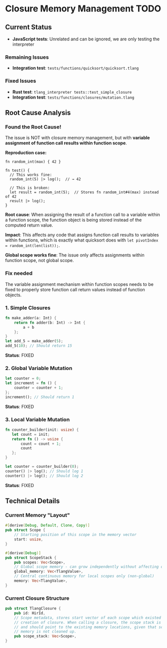 # Closure Memory Management TODO

## Current Status

- **JavaScript tests**: Unrelated and can be ignored, we are only testing the interpreter

### Remaining Issues

- **Integration test**: `tests/functions/quicksort/quicksort.tlang`

### Fixed Issues

- **Rust test**: `tlang_interpreter tests::test_simple_closure`
- **Integration test**: `tests/functions/closures/mutation.tlang`

## Root Cause Analysis

### Found the Root Cause!

The issue is NOT with closure memory management, but with **variable assignment of function call results within function scope**.

**Reproduction case:**
```tlang
fn random_int(max) { 42 }

fn test() {
  // This works fine:
  random_int(5) |> log();  // → 42
  
  // This is broken:
  let result = random_int(5);  // Stores fn random_int#4(max) instead of 42
  result |> log();
}
```

**Root cause**: When assigning the result of a function call to a variable within a function scope, the function object is being stored instead of the computed return value.

**Impact**: This affects any code that assigns function call results to variables within functions, which is exactly what quicksort does with `let pivotIndex = random_int(len(list));`.

**Global scope works fine**: The issue only affects assignments within function scope, not global scope.

### Fix needed

The variable assignment mechanism within function scopes needs to be fixed to properly store function call return values instead of function objects.

### 1. Simple Closures

```rust
fn make_adder(a: Int) {
    return fn adder(b: Int) -> Int {
        a + b
    };
}
let add_5 = make_adder(5);
add_5(10); // Should return 15
```

**Status**: FIXED

### 2. Global Variable Mutation

```rust
let counter = 0;
let increment = fn () {
    counter = counter + 1;
};
increment(); // Should return 1
```

**Status**: FIXED

### 3. Local Variable Mutation

```rust
fn counter_builder(init: usize) {
   let count = init;
   return fn () -> usize {
       count = count + 1;
       count
   };
}

let counter = counter_builder(0);
counter() |> log(); // Should log 1
counter() |> log(); // Should log 2
```

**Status**: FIXED

## Technical Details

### Current Memory "Layout"

```rust
#[derive(Debug, Default, Clone, Copy)]
pub struct Scope {
    // Starting position of this scope in the memory vector
    start: usize,
}

#[derive(Debug)]
pub struct ScopeStack {
    pub scopes: Vec<Scope>,
    // Global scope memory - can grow independently without affecting other scopes
    global_memory: Vec<TlangValue>,
    // Central continuous memory for local scopes only (non-global)
    memory: Vec<TlangValue>,
}
```

### Current Closure Structure

```rust
pub struct TlangClosure {
    pub id: HirId,
    // Scope metadata, stores start vector of each scope which existed during
    // creation of closure. When calling a closure, the scope stack is restored
    // and should point to the existing memory locations, given that scopes and
    // memory is not cleaned up.
    pub scope_stack: Vec<Scope>,
}
```
